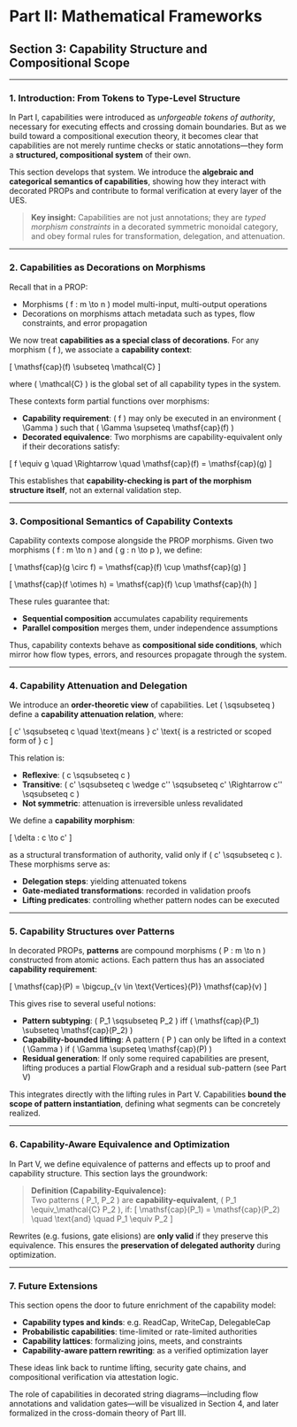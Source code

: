 # Part II: Mathematical Frameworks
## Section 3: Capability Structure and Compositional Scope

---

### 1. Introduction: From Tokens to Type-Level Structure

In Part I, capabilities were introduced as *unforgeable tokens of authority*, necessary for executing effects and crossing domain boundaries. But as we build toward a compositional execution theory, it becomes clear that capabilities are not merely runtime checks or static annotations—they form a **structured, compositional system** of their own.

This section develops that system. We introduce the **algebraic and categorical semantics of capabilities**, showing how they interact with decorated PROPs and contribute to formal verification at every layer of the UES.

> **Key insight:** Capabilities are not just annotations; they are *typed morphism constraints* in a decorated symmetric monoidal category, and obey formal rules for transformation, delegation, and attenuation.

---

### 2. Capabilities as Decorations on Morphisms

Recall that in a PROP:
- Morphisms \( f : m \to n \) model multi-input, multi-output operations
- Decorations on morphisms attach metadata such as types, flow constraints, and error propagation

We now treat **capabilities as a special class of decorations**. For any morphism \( f \), we associate a **capability context**:

\[ \mathsf{cap}(f) \subseteq \mathcal{C} \]

where \( \mathcal{C} \) is the global set of all capability types in the system.

These contexts form partial functions over morphisms:

- **Capability requirement**: \( f \) may only be executed in an environment \( \Gamma \) such that \( \Gamma \supseteq \mathsf{cap}(f) \)
- **Decorated equivalence**: Two morphisms are capability-equivalent only if their decorations satisfy:

\[ f \equiv g \quad \Rightarrow \quad \mathsf{cap}(f) = \mathsf{cap}(g) \]

This establishes that **capability-checking is part of the morphism structure itself**, not an external validation step.

---

### 3. Compositional Semantics of Capability Contexts

Capability contexts compose alongside the PROP morphisms. Given two morphisms \( f : m \to n \) and \( g : n \to p \), we define:

\[ \mathsf{cap}(g \circ f) = \mathsf{cap}(f) \cup \mathsf{cap}(g) \]

\[ \mathsf{cap}(f \otimes h) = \mathsf{cap}(f) \cup \mathsf{cap}(h) \]

These rules guarantee that:
- **Sequential composition** accumulates capability requirements
- **Parallel composition** merges them, under independence assumptions

Thus, capability contexts behave as **compositional side conditions**, which mirror how flow types, errors, and resources propagate through the system.

---

### 4. Capability Attenuation and Delegation

We introduce an **order-theoretic view** of capabilities. Let \( \sqsubseteq \) define a **capability attenuation relation**, where:

\[ c' \sqsubseteq c \quad \text{means } c' \text{ is a restricted or scoped form of } c \]

This relation is:
- **Reflexive**: \( c \sqsubseteq c \)
- **Transitive**: \( c' \sqsubseteq c \wedge c'' \sqsubseteq c' \Rightarrow c'' \sqsubseteq c \)
- **Not symmetric**: attenuation is irreversible unless revalidated

We define a **capability morphism**:

\[ \delta : c \to c' \]

as a structural transformation of authority, valid only if \( c' \sqsubseteq c \). These morphisms serve as:
- **Delegation steps**: yielding attenuated tokens
- **Gate-mediated transformations**: recorded in validation proofs
- **Lifting predicates**: controlling whether pattern nodes can be executed

---

### 5. Capability Structures over Patterns

In decorated PROPs, **patterns** are compound morphisms \( P : m \to n \) constructed from atomic actions. Each pattern thus has an associated **capability requirement**:

\[ \mathsf{cap}(P) = \bigcup_{v \in \text{Vertices}(P)} \mathsf{cap}(v) \]

This gives rise to several useful notions:

- **Pattern subtyping**: \( P_1 \sqsubseteq P_2 \) iff \( \mathsf{cap}(P_1) \subseteq \mathsf{cap}(P_2) \)
- **Capability-bounded lifting**: A pattern \( P \) can only be lifted in a context \( \Gamma \) if \( \Gamma \supseteq \mathsf{cap}(P) \)
- **Residual generation**: If only some required capabilities are present, lifting produces a partial FlowGraph and a residual sub-pattern (see Part V)

This integrates directly with the lifting rules in Part V. Capabilities **bound the scope of pattern instantiation**, defining what segments can be concretely realized.

---

### 6. Capability-Aware Equivalence and Optimization

In Part V, we define equivalence of patterns and effects up to proof and capability structure. This section lays the groundwork:

> **Definition (Capability-Equivalence):**  
> Two patterns \( P_1, P_2 \) are **capability-equivalent**, \( P_1 \equiv_\mathcal{C} P_2 \), if:
> \[
> \mathsf{cap}(P_1) = \mathsf{cap}(P_2) \quad \text{and} \quad P_1 \equiv P_2
> \]

Rewrites (e.g. fusions, gate elisions) are **only valid** if they preserve this equivalence. This ensures the **preservation of delegated authority** during optimization.

---

### 7. Future Extensions

This section opens the door to future enrichment of the capability model:

- **Capability types and kinds**: e.g. ReadCap<T>, WriteCap<T>, DelegableCap<T>
- **Probabilistic capabilities**: time-limited or rate-limited authorities
- **Capability lattices**: formalizing joins, meets, and constraints
- **Capability-aware pattern rewriting**: as a verified optimization layer

These ideas link back to runtime lifting, security gate chains, and compositional verification via attestation logic.

The role of capabilities in decorated string diagrams—including flow annotations and validation gates—will be visualized in Section 4, and later formalized in the cross-domain theory of Part III.